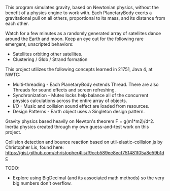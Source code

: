    This program simulates gravity, based on Newtonian physics, without the benefit of a physics engine to work with.
   Each PlanetaryBody exerts a gravitational pull on all others, proportional to its mass, and its distance from each other.
   
   Watch for a few minutes as a randomly generated array of satellites dance around the Earth and moon.
   Keep an eye out for the following rare emergent, unscripted behaviors:
   * Satellites orbiting other satellites.
   * Clustering / Glob / Strand formation
   
   This project utilizes the following concepts learned in 21751, Java 4, at NWTC:
   * Multi-threading - Each PlanetaryBody extends Thread. There are also Threads for sound effects and screen refreshing.
   * Synchronization - Mutex locks help balance all of the concurrent physics calculations across the entire array of objects.
   * I/O - Music and collision sound effect are loaded from resources.
   * Design Patterns - Earth object uses a Singleton design pattern.
   
   Gravity physics based heavily on Newton's theorem F = g(m1*m2)/d^2.
   Inertia physics created through my own guess-and-test work on this project.
   
   Collision detection and bounce reaction based on util-elastic-collision.js by Christopher Lis, found here: 
   https://gist.github.com/christopher4lis/f9ccb589ee8ecf751481f05a8e59b1dc
   
   TODO: 
   * Explore using BigDecimal (and its associated math methods) so the very big numbers don't overflow.